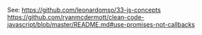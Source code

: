 See:
https://github.com/leonardomso/33-js-concepts
https://github.com/ryanmcdermott/clean-code-javascript/blob/master/README.md#use-promises-not-callbacks